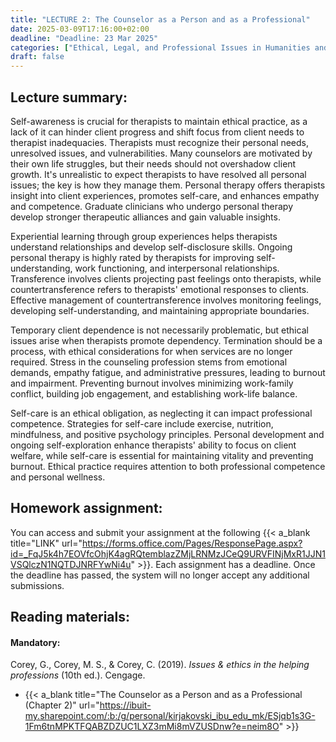 ```yaml
---
title: "LECTURE 2: The Counselor as a Person and as a Professional"
date: 2025-03-09T17:16:00+02:00
deadline: "Deadline: 23 Mar 2025"
categories: ["Ethical, Legal, and Professional Issues in Humanities and Social Sciences"]
draft: false
---
```


## Lecture summary:

Self-awareness is crucial for therapists to maintain ethical practice, as a lack of it can hinder client progress and shift focus from client needs to therapist inadequacies. Therapists must recognize their personal needs, unresolved issues, and vulnerabilities. Many counselors are motivated by their own life struggles, but their needs should not overshadow client growth. It's unrealistic to expect therapists to have resolved all personal issues; the key is how they manage them. Personal therapy offers therapists insight into client experiences, promotes self-care, and enhances empathy and competence. Graduate clinicians who undergo personal therapy develop stronger therapeutic alliances and gain valuable insights.

Experiential learning through group experiences helps therapists understand relationships and develop self-disclosure skills. Ongoing personal therapy is highly rated by therapists for improving self-understanding, work functioning, and interpersonal relationships. Transference involves clients projecting past feelings onto therapists, while countertransference refers to therapists' emotional responses to clients. Effective management of countertransference involves monitoring feelings, developing self-understanding, and maintaining appropriate boundaries.

Temporary client dependence is not necessarily problematic, but ethical issues arise when therapists promote dependency. Termination should be a process, with ethical considerations for when services are no longer required. Stress in the counseling profession stems from emotional demands, empathy fatigue, and administrative pressures, leading to burnout and impairment. Preventing burnout involves minimizing work-family conflict, building job engagement, and establishing work-life balance.

Self-care is an ethical obligation, as neglecting it can impact professional competence. Strategies for self-care include exercise, nutrition, mindfulness, and positive psychology principles. Personal development and ongoing self-exploration enhance therapists' ability to focus on client welfare, while self-care is essential for maintaining vitality and preventing burnout. Ethical practice requires attention to both professional competence and personal wellness.

## Homework assignment:

You can access and submit your assignment at the following {{< a_blank title="LINK" url="https://forms.office.com/Pages/ResponsePage.aspx?id=_FqJ5k4h7EOVfcOhjK4agRQtemblazZMjLRNMzJCeQ9URVFINjMxR1JJN1VSQlczN1NQTDJNRFYwNi4u" >}}. Each assignment has a deadline. Once the deadline has passed, the system will no longer accept any additional submissions.

## Reading materials:

#### Mandatory:

Corey, G., Corey, M. S., & Corey, C. (2019). *Issues & ethics in the helping professions* (10th ed.). Cengage.

* {{< a_blank title="The Counselor as a Person and as a Professional (Chapter 2)" url="https://ibuit-my.sharepoint.com/:b:/g/personal/kirjakovski_ibu_edu_mk/ESjqb1s3G-1Fm6tnMPKTFQABZDZUC1LXZ3mMi8mVZUSDnw?e=neim8O" >}}